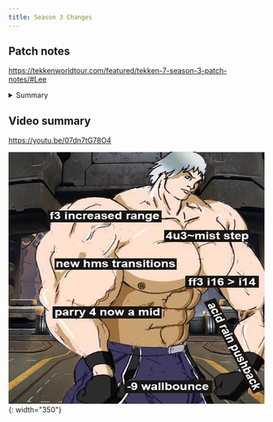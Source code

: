```yaml
---
title: Season 3 Changes
---
```


## Patch notes
<https://tekkenworldtour.com/featured/tekken-7-season-3-patch-notes/#Lee>

<details>
  <summary markdown="0">Summary</summary>

Rage Drive (d/f+3+4)
: can now do 4,u+3 bnb after hitting in neutral at close range
: still not very useful in juggles

Acid rain (1,3:3:3)
: JF window unchanged, first is 3 frames, second is 2
: guaranteed BK from 10 frame window to 6
: SS b+3,3 pickup no longer works
: b+3,3 pickup no longer works vs bears
: u/b+3 no longer splats at the wall

2,1,(3) CH
: juggle with no screw
: (slightly different from f+3,3,3,3,3,4 combo since starting at 0 aerial attacks)
: 4,u+3 b+2,f\~N(x4) f+2,1 (71 damage)

4,3,(3)
d4,4,3,(3)
: counter hit and normal hit now have same behaviour, putting oppo FDFA
: different from old counter-hit behaviour
: f+3+4 too slow, no longer guaranteed
: d+3 and u/b+3 sometimes whiff, depending on distance and opponent size

d+4,4,3,3
: does same damage at wall as d+4,4,u+3

4,u+3,f\~N
d+4,4,u+3,f\~N
: bad frames, -9 on block (4,u+3 is -1)
: see combos

1+2,3+4
: same frames as 1+2

f+3,3,3,3,3,4
: no longer hit whiffs at on axis tip range
: still hit whiffs sometimes off axis (tip range side step crouch, or range 0 SWL)

f+4,1
: i24\~25, 3 frames slower than f+4,3
: 29 damage
: high, +13kg on hit, wall splats, -2 on block, 27 frame recovery
: natural combo on counter-hit
: tracks SWL
: f+4,3 can be option selected by SSR block (<https://twitter.com/SyncOA1/status/1171591636809342979>)
: see combos

d/f+2
: easy bnb at any range now

d+3
: no longer hits swl or swr
: still hits ssl and ssr most of the time
: sometimes stepped by ssr

b+3+4
: no pushback, guaranteed death on block (-15)

f,F+3
: now very powerful keepout move
: ws2,3 ff3 window from 2 frames to 4
: CH u/b+3 ff3 window from 1 frame to 3

f,F+4
: CH behaviour same as normal hit

ws2,3
: no pushback, guaranteed punishable on block (-13)

ws3,3,4
: same frames as ws33

b+1+2, 4 (punch parry 4)
: mid, guaranteed, still wall splats
: can be parried by ling and raven
: CH gives juggle with no screw, same as 2,1,(3)

b+1:1,2
f+2,1
: will wall splat off axis more often

### Combos

- f+4,1 does 2 less damage than ws2,4 @ max scaling (30%)
- f+4,1 carries slightly further than ws2,4
- f+4,1 hits off axis where ws2,4 wouldn't
- f+4,1 hits faster and further than ws2,4
- d+4,4,u+3,f\~N can pick up in some cases where b+3,3,f\~N can't, such as late contact spring kick
- off axis launch 4,u+3,f\~N, f+4,1 S! b+2,f\~N(x2) f+2,1
  - second b2 sometimes not possible at bad angle
  - need deep mist step to connect f+4,1 (delay it)
- new max carry with f+4,1, difficult and quite inconsistent:
  - on axis launch SSR 4,u+3 b+2,f\~N(x4) f+4,1 S! f+2,1
  - need deep mist step to connect f+4,1 (delay it)
  - b+2,f\~N(x4) f+4,1 S! f+2,1 works without any sidestep in these combos:
    - HMS2 4,u+3
    - ws2,3 d/f+3+4,f\~N S! d+2
    - CH Sway 4 d2(x2)
    - CH HMS 4 ws2,3

</details>

## Video summary
<https://youtu.be/07dn7tG78O4>

![s3 lee](/assets/images/s3_lee.jpg){: width="350"}
